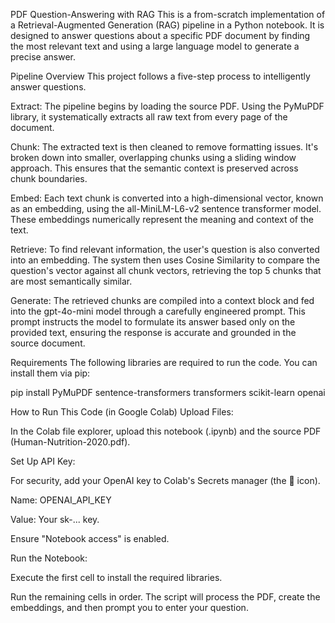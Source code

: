 PDF Question-Answering with RAG
This is a from-scratch implementation of a Retrieval-Augmented Generation (RAG) pipeline in a Python notebook. It is designed to answer questions about a specific PDF document by finding the most relevant text and using a large language model to generate a precise answer.

Pipeline Overview
This project follows a five-step process to intelligently answer questions.

Extract: The pipeline begins by loading the source PDF. Using the PyMuPDF library, it systematically extracts all raw text from every page of the document.

Chunk: The extracted text is then cleaned to remove formatting issues. It's broken down into smaller, overlapping chunks using a sliding window approach. This ensures that the semantic context is preserved across chunk boundaries.

Embed: Each text chunk is converted into a high-dimensional vector, known as an embedding, using the all-MiniLM-L6-v2 sentence transformer model. These embeddings numerically represent the meaning and context of the text.

Retrieve: To find relevant information, the user's question is also converted into an embedding. The system then uses Cosine Similarity to compare the question's vector against all chunk vectors, retrieving the top 5 chunks that are most semantically similar.

Generate: The retrieved chunks are compiled into a context block and fed into the gpt-4o-mini model through a carefully engineered prompt. This prompt instructs the model to formulate its answer based only on the provided text, ensuring the response is accurate and grounded in the source document.

Requirements
The following libraries are required to run the code. You can install them via pip:

pip install PyMuPDF sentence-transformers transformers scikit-learn openai

How to Run This Code (in Google Colab)
Upload Files:

In the Colab file explorer, upload this notebook (.ipynb) and the source PDF (Human-Nutrition-2020.pdf).

Set Up API Key:

For security, add your OpenAI key to Colab's Secrets manager (the 🔑 icon).

Name: OPENAI_API_KEY

Value: Your sk-... key.

Ensure "Notebook access" is enabled.

Run the Notebook:

Execute the first cell to install the required libraries.

Run the remaining cells in order. The script will process the PDF, create the embeddings, and then prompt you to enter your question.

